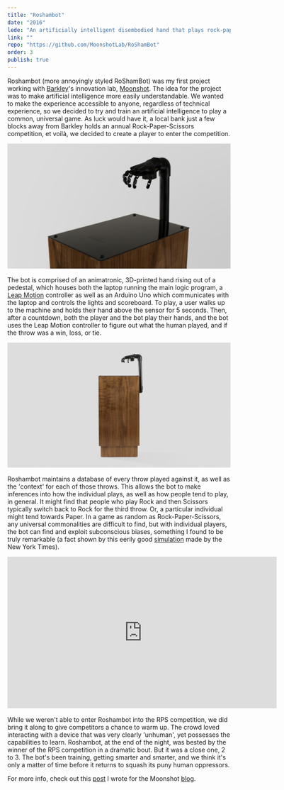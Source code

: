 ```yaml
---
title: "Roshambot"
date: "2016"
lede: "An artificially intelligent disembodied hand that plays rock-paper-scissors"
link: ""
repo: "https://github.com/MoonshotLab/RoShamBot"
order: 3
publish: true
---
```


Roshambot (more annoyingly styled RoShamBot) was my first project working with <a href="https://www.barkleyus.com/" target="_blank">Barkley</a>'s innovation lab, <a href="http://moonshot.barkleyus.com" target="_blank">Moonshot</a>. The idea for the project was to make artificial intelligence more easily understandable. We wanted to make the experience accessible to anyone, regardless of technical experience, so we decided to try and train an artificial intelligence to play a common, universal game. As luck would have it, a local bank just a few blocks away from Barkley holds an annual Rock-Paper-Scissors competition, et voilà, we decided to create a player to enter the competition.

![Roshambot Hand](hand.jpeg "Roshambot Hand")

The bot is comprised of an animatronic, 3D-printed hand rising out of a pedestal, which houses both the laptop running the main logic program, a <a href="https://en.wikipedia.org/wiki/Leap_Motion#Technology" target="_blank">Leap Motion</a> controller as well as an Arduino Uno which communicates with the laptop and controls the lights and scoreboard. To play, a user walks up to the machine and holds their hand above the sensor for 5 seconds. Then, after a countdown, both the player and the bot play their hands, and the bot uses the Leap Motion controller to figure out what the human played, and if the throw was a win, loss, or tie.

![Roshambot Pedestal](pedestal.jpeg "Roshambot Pedestal")

Roshambot maintains a database of every throw played against it, as well as the 'context' for each of those throws. This allows the bot to make inferences into how the individual plays, as well as how people tend to play, in general. It might find that people who play Rock and then Scissors typically switch back to Rock for the third throw. Or, a particular individual might tend towards Paper. In a game as random as Rock-Paper-Scissors, any universal commonalities are difficult to find, but with individual players, the bot can find and exploit subconscious biases, something I found to be truly remarkable (a fact shown by this eerily good <a href="http://www.nytimes.com/interactive/science/rock-paper-scissors.html" target="_blank">simulation</a> made by the New York Times).

<iframe width="608" height="342" src="https://www.youtube.com/embed/uS2KD28gLHM?rel=0&amp;showinfo=0" frameborder="0" allowfullscreen></iframe>

While we weren't able to enter Roshambot into the RPS competition, we did bring it along to give competitors a chance to warm up. The crowd loved interacting with a device that was very clearly 'unhuman', yet possesses the capabilities to learn. Roshambot, at the end of the night, was bested by the winner of the RPS competition in a dramatic bout. But it was a close one, 2 to 3. The bot's been training, getting smarter and smarter, and we think it's only a matter of time before it returns to squash its puny human oppressors.

For more info, check out this <a href="https://medium.com/moonshotlab/man-vs-machine-learning-40a39f7f936" target="_blank">post</a> I wrote for the Moonshot <a href="https://medium.com/moonshotlab" target="_blank">blog</a>.
